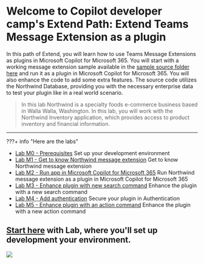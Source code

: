 
# Welcome to Copilot developer camp's Extend Path: Extend Teams Message Extension as a plugin

In this path of Extend, you will learn how to use Teams Message Extensions as plugins in Microsoft Copilot for Microsoft 365. You will start with a working message extension sample available in the [sample source folder here](https://github.com/microsoft/copilot-camp/tree/main/src/extend-message-ext/Lab01-Run-NW-Teams/Northwind) and run it as a plugin in Microsoft Copilot for Microsoft 365. You will also enhance the code to add some extra features. The source code utilizes the Northwind Database, providing you with the necessary enterprise data to test your plugin like in a real world scenario.

> In this lab Northwind is a specialty foods e-commerce business based in Walla Walla, Washington. In this lab, you will work with the Northwind Inventory application, which provides access to product inventory and financial information.

<hr />

???+ info "Here are the labs"
  - [Lab M0 - Prerequisites](/copilot-camp/pages/extend-message-ext/00-prerequisites) Set up your development environment
  - [Lab M1 - Get to know Northwind message extension](/copilot-camp/pages/extend-message-ext/01-nw-teams-app) Get to know Northwind message extension
  - [Lab M2 - Run app in Microsoft Copilot for Microsoft 365](/copilot-camp/pages/extend-message-ext/02-nw-plugin) Run Northwind message extension as a plugin in Microsoft Copilot for Microsoft 365
  - [Lab M3 - Enhance plugin with new search command](/copilot-camp/pages/extend-message-ext/03-enhance-nw-plugin) Enhance the plugin with a new search command
  - [Lab M4 - Add authentication](/copilot-camp/pages/extend-message-ext/04-add-authentication) Secure your plugin in Authentication
  - [Lab M5 - Enhance plugin with an action command](/copilot-camp/pages/extend-message-ext/05-add-action) Enhance the plugin with a new action command

## <a href="./00-prerequisites">Start here</a> with Lab, where you'll set up development your environment.

<img src="https://m365-visitor-stats.azurewebsites.net/copilot-camp/extend-message-ext/index" />
